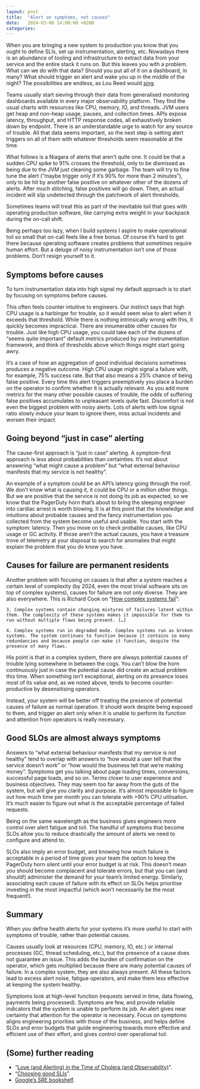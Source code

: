 ```yaml
---
layout: post
title:  "Alert on symptoms, not causes"
date:   2024-03-06 14:00:00 +0200
categories:
---
```

When you are bringing a new system to production you know that you ought
to define SLIs, set up instrumentation, alerting, etc. Nowadays there is
an abundance of tooling and infrastructure to extract data from your
service and the entire stack it runs on. But this leaves you with a
problem. What can we do with that data? Should you put all of it on a
dashboard, in many? What should trigger an alert and wake you up in the
middle of the night? The possibilities are endless, as Lou Reed would
[sing](https://open.spotify.com/track/6tM8cMX9S4AyRd5sDDrzhN?si=8b60aa7658d74711).

Teams usually start sieving through their data from generalised
monitoring dashboards available in every major observability platform.
They find the usual charts with resources like CPU, memory, IO, and
threads. JVM users get heap and non-heap usage, pauses, and collection
times. APIs expose latency, throughput, and HTTP response codes, all
exhaustively broken down by endpoint. There is an understandable urge to
watch for any source of trouble. All that data seems important, so the
next step is setting alert triggers on all of them with whatever
thresholds seem reasonable at the time.

What follows is a Niagara of alerts that aren’t quite one. It could be
that a sudden CPU spike to 91% crosses the threshold, only to be
dismissed as being due to the JVM just cleaning some garbage. The team
will try to fine tune the alert (”maybe trigger only if it’s 90% for
more than 2 minutes”), only to be hit by another false positive on
whatever other of the dozens of alerts. After much stitching, false
positives will go down. Then, an actual incident will slip undetected
through the patchwork of alert thresholds.

Sometimes teams will treat this as part of the inevitable toil that goes
with operating production software, like carrying extra weight in your
backpack during the on-call shift. 

Being perhaps too lazy, when I build systems I aspire to make
operational toil so small that on-call feels like a free bonus. Of
course it’s hard to get there because operating software creates
problems that sometimes require human effort. But a deluge of noisy
instrumentation isn’t one of those problems. Don’t resign yourself to
it.

## Symptoms before causes

To turn instrumentation data into high signal my default approach is to
start by focusing on symptoms before causes. 

This often feels counter intuitive to engineers. Our instinct says that
high CPU usage is a harbinger for trouble, so it would seem wise to
alert when it exceeds that threshold. While there is nothing
intrinsically wrong with this, it quickly becomes impractical. There are
innumerable other causes for trouble. Just like high CPU usage, you
could take each of the dozens of “seems quite important” default metrics
produced by your instrumentation framework, and think of thresholds
above which things might start going awry.

It’s a case of how an aggregation of good individual decisions sometimes
produces a negative outcome. High CPU usage might signal a failure with,
for example, 75% success rate. But that also means a 25% chance of being
false positive. Every time this alert triggers preemptively you place
a burden on the operator to confirm whether it is actually relevant.
As you add more metrics for the many other possible causes of trouble,
the odds of suffering false positives accumulates to unpleasant levels
quite fast. Discomfort is not even the biggest problem with noisy
alerts. Lots of alerts with low signal ratio slowly induce your team
to ignore them, miss actual incidents and worsen their impact.

## Going beyond “just in case” alerting

The cause-first approach is “just in case” alerting. A symptom-first
approach is less about probabilities than certainties. It’s not about
answering “what might cause a problem” but “what external behaviour
manifests that my service is not healthy”.

An example of a symptom could be an API’s latency going through the
roof. We don’t know what is causing it, it could be CPU or a million
other things. But we are positive that the service is not doing its
job as expected, so we know that the PagerDuty horn that’s about to
bring the sleeping engineer into cardiac arrest is worth blowing.
It is at this point that the knowledge and intuitions about probable
causes and the fancy instrumentation you collected from the system
become useful and usable. You start with the symptom: latency. Then
you move on to check probable causes, like CPU usage or GC activity.
If those aren’t the actual causes, you have a treasure trove of
telemetry at your disposal to search for anomalies that might explain
the problem that you do know you have.

## Causes for failure are permanent residents

Another problem with focusing on causes is that after a system reaches
a certain level of complexity (by 2024, even the most trivial software
sits on top of complex systems), causes for failure are not only
diverse. They are also everywhere. This is Richard Cook on “[How
complex systems fail](https://how.complexsystems.fail/#3)”:

    3. Complex systems contain changing mixtures of failures latent within
    them. The complexity of these systems makes it impossible for them to
    run without multiple flaws being present. […]

    4. Complex systems run in degraded mode. Complex systems run as broken
    systems. The system continues to function because it contains so many
    redundancies and because people can make it function, despite the
    presence of many flaws.

His point is that in a complex system, there are always potential
causes of trouble lying somewhere in between the cogs. You can’t blow
the horn continuously just in case the potential cause did create an
actual problem this time. When something isn’t exceptional, alerting
on its presence loses most of its value and, as we noted above, tends
to become counter-productive by desensitising operators.

Instead, your system will be better off treating the presence of
potential causes of failure as normal operation. It should work
despite being exposed to them, and trigger an alert only when it is
unable to perform its function and attention from operators is really
necessary.

## Good SLOs are almost always symptoms

Answers to “what external behaviour manifests that my service is not
healthy” tend to overlap with answers to “how would a user tell that the
service doesn’t work” or “how would the business tell that we’re making
money“. Symptoms get you talking about page loading times, conversions,
successful page loads, and so on. Terms closer to user experience and
business objectives. They may seem too far away from the guts of the
system, but will give you clarity and purpose. It’s almost impossible to
figure out how much time per month you can tolerate with >90% CPU
utilisation. It’s much easier to figure out what is the acceptable
percentage of failed requests. 

Being on the same wavelength as the business gives engineers more
control over alert fatigue and toil. The handful of symptoms that become
SLOs allow you to reduce drastically the amount of alerts we need to
configure and attend to.

SLOs also imply an error budget, and knowing how much failure is
acceptable in a period of time gives your team the option to keep the
PagerDuty horn silent until your error budget is at risk. This doesn’t
mean you should become complacent and tolerate errors, but that you can
(and should!) administer the demand for your team’s limited energy.
Similarly, associating each cause of failure with its effect on SLOs
helps prioritise investing in the most impactful (which won’t
necessarily be the most frequent!). 

## Summary

When you define health alerts for your systems it’s more useful to start
with symptoms of trouble, rather than potential causes.

Causes usually look at resources (CPU, memory, IO, etc.) or internal
processes (GC, thread scheduling, etc.), but the presence of a cause
does not guarantee an issue. This adds the burden of confirmation on the
operator, which gets multiplied because there are many potential causes
of failure. In a complex system, they are also always present.  All
these factors lead to excess alert noise, fatigue operators, and make
them less effective at keeping the system healthy. 

Symptoms look at high-level function (requests served in time, data
flowing, payments being processed). Symptoms are few, and provide
reliable indicators that the system is unable to perform its job. An
alert gives near certainty that attention for the operator is necessary.
Focus on symptoms aligns engineering priorities with those of the
business, and helps define SLOs and error budgets that guide engineering
towards more effective and efficient use of their effort, and gives
control over operational toil.

## (Some) further reading

* “[Love (and Alerting) in the Time of Cholera (and
  Observability)](https://charity.wtf/2019/09/20/love-and-alerting-in-the-time-of-cholera-and-observability/)”.
* “[Choosing good SLIs](https://bravenewgeek.com/choosing-good-slis/)”.
* [Google’s SRE bookshelf](https://sre.google/books/).

